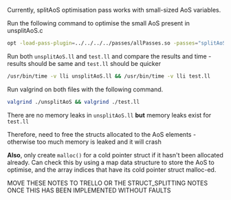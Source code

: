 Currently, splitAoS optimisation pass works with small-sized AoS variables. 

Run the following command to optimise the small AoS present in unsplitAoS.c

```bash
opt -load-pass-plugin=../../../../passes/allPasses.so -passes="splitAoS" < unsplitAoS.ll > test.bc && llvm-dis test.bc
```

Run both `unsplitAoS.ll` and `test.ll` and compare the results and time - results should be same and `test.ll` should be quicker

```bash
/usr/bin/time -v lli unsplitAoS.ll && /usr/bin/time -v lli test.ll
```
Run valgrind on both files with the following command.
```bash
valgrind ./unsplitAoS && valgrind ./test.ll
```
There are no memory leaks in `unsplitAoS.ll` **but** memory leaks exist for `test.ll`

Therefore, need to free the structs allocated to the AoS elements - otherwise too much memory is leaked and it will crash

**Also**, only create `malloc()` for a cold pointer struct if it hasn't been allocated already. Can check this by using a map data structure to store the AoS to optimise, and the array indices that have its cold pointer struct malloc-ed. 

MOVE THESE NOTES TO TRELLO OR THE STRUCT_SPLITTING NOTES ONCE THIS HAS BEEN IMPLEMENTED WITHOUT FAULTS